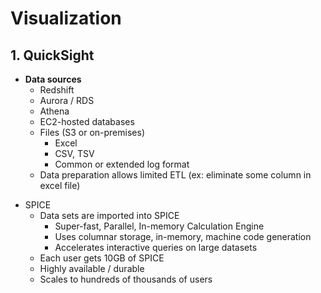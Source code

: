 # Visualization

## 1. QuickSight

- **Data sources**
  - Redshift
  - Aurora / RDS
  - Athena
  - EC2-hosted databases
  - Files (S3 or on-premises)
    - Excel
    - CSV, TSV
    - Common or extended log format
  - Data preparation allows limited ETL (ex: eliminate some column in excel file)

* SPICE
    * Data sets are imported into SPICE
        * Super-fast, Parallel, In-memory Calculation Engine
        * Uses columnar storage, in-memory, machine code generation
        * Accelerates interactive queries on large datasets
    * Each user gets 10GB of SPICE
    * Highly available / durable
    * Scales to hundreds of thousands of users


